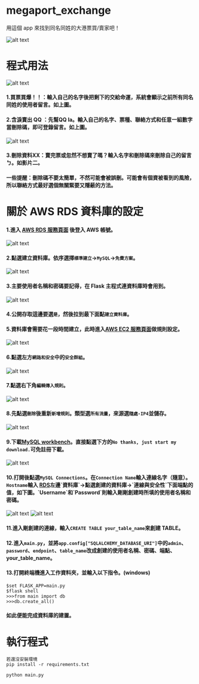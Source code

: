 # megaport_exchange
用這個 app 來找到同名同姓的大港票買/賣家吧！

![alt text](https://miro.medium.com/v2/resize:fit:828/format:webp/1*4DwqO5pYPyb6OD95EdIqlw.png)


# 程式用法
![alt text](https://miro.medium.com/v2/resize:fit:828/1*uNSitUbN0bVIgu4kF0LoGA.gif)
#### 1.買票買爆！！：輸入自己的名字後把剩下的交給命運，系統會顯示之前所有同名同姓的使用者留言。如上圖。
#### 2.含淚賣出 QQ ：先幫QQ la。輸入自己的名字、票種、聯絡方式和任意一組數字當刪除碼，即可登錄留言。如上圖。
![alt text](https://miro.medium.com/v2/resize:fit:828/1*XM2mfoc2iLvxartrWcZLSw.gif)
#### 3.刪除資料XX：賣完票或忽然不想賣了嗎？輸入名字和刪除碼來刪除自己的留言ㄅ。如影片二。
#### 一些提醒：刪除碼不要太簡單，不然可能會被誤刪。可能會有個資被看到的風險，所以聯絡方式最好選個無關緊要又隱蔽的方法。

# 關於 AWS RDS 資料庫的設定
#### 1.進入 [AWS RDS 服務頁面](https://ap-northeast-1.console.aws.amazon.com/rds/home?) 後登入 AWS 帳號。
![alt text](https://cdn-images-1.medium.com/max/1000/1*UjO5DxwjoqJyFwIcnig1Rg.png)
#### 2.點選建立資料庫。依序選擇`標準建立`→`MySQL`→`免費方案`。
![alt text](https://cdn-images-1.medium.com/max/1000/1*8UZRkSDuaufwj0Y0BCIazw.png)
#### 3.主要使用者名稱和密碼要記得，在 Flask 主程式連資料庫時會用到。
![alt text](https://cdn-images-1.medium.com/max/1000/1*l1yfvlwGZLFP1zPB1a0lIw.png)
#### 4.公開存取這邊要選`是`，然後拉到最下面點`建立資料庫`。
#### 5.資料庫會需要花一段時間建立，此時進入[AWS EC2 服務頁面](https://ap-northeast-1.console.aws.amazon.com/ec2/v2/)做規則設定。
![alt text](https://cdn-images-1.medium.com/max/1000/1*26Ru2XncF5hRGmhOeW_Wxw.png)
#### 6.點選左方`網路和安全`中的`安全群組`。
![alt text](https://cdn-images-1.medium.com/max/1000/1*1grkKgRhsYrIenVGI1ZxWg.png)
#### 7.點選右下角`編輯傳入規則`。
![alt text](https://cdn-images-1.medium.com/max/1000/1*Uh1MH7SIV5WFj65EoHXP-w.png)
#### 8.先點選`刪除`後重新`新增規則`。類型選`所有流量`，來源選`隨處-IP4`並儲存。
![alt text](https://cdn-images-1.medium.com/max/1000/1*xhgEGS7nXqw-1Zr3OP3Ztg.png)
#### 9.下載[MySQL workbench](https://dev.mysql.com/downloads/file/?id=516912)。直接點選下方的`No thanks, just start my download.`可免註冊下載。
![alt text](https://cdn-images-1.medium.com/max/1000/1*V2spM04ViTF2fX7osm67vg.png)
#### 10.打開後點選`MySQL Connections`。在`Connection Name`輸入連線名字（隨意）。`Hostname`輸入 [RDS](https://ap-northeast-1.console.aws.amazon.com/rds/home?)左邊`資料庫`→點選創建的資料庫→`連線與安全性`下面端點的值，如下圖。`Username`和`Password`則輸入剛剛創建時所填的使用者名稱和密碼。
![alt text](https://cdn-images-1.medium.com/max/1000/1*MnhPMjzD561NhLbXdgFI2g.png)
![alt text](https://cdn-images-1.medium.com/max/1000/1*U74EPOgStgDVnzxgKoHIhQ.png)
#### 11.進入剛創建的連線，輸入`CREATE TABLE your_table_name`來創建 TABLE。
#### 12.進入`main.py`，並將`app.config["SQLALCHEMY_DATABASE_URI"]`中的`admin`、`password`、`endpoint`、`table_name`改成創建的使用者名稱、密碼、端點、your_table_name。
#### 13.打開終端機進入工作資料夾，並輸入以下指令。(windows)
```
$set FLASK_APP=main.py
$flask shell
>>>from main import db
>>>db.create_all()
```
#### 如此便能完成資料庫的建置。

# 執行程式
```
若還沒安裝環境
pip install -r requirements.txt

python main.py
```
